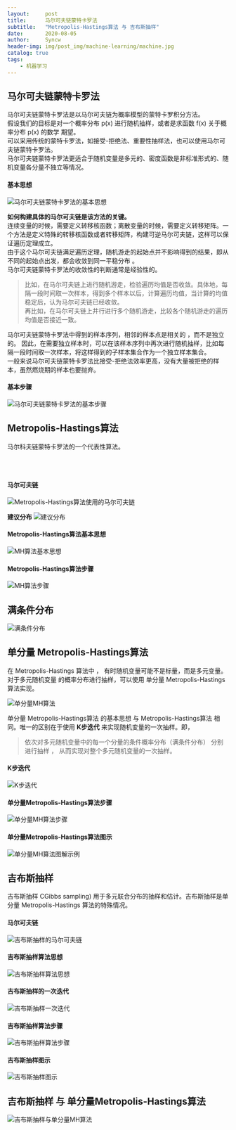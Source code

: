 ```yaml
---
layout:     post
title:      马尔可夫链蒙特卡罗法
subtitle:   "Metropolis-Hastings算法 与 吉布斯抽样"
date:       2020-08-05
author:     Syncw
header-img: img/post_img/machine-learning/machine.jpg
catalog: true
tags:
    - 机器学习
---
```


## 马尔可夫链蒙特卡罗法

马尔可夫链蒙特卡罗法是以马尔可夫链为概率模型的蒙特卡罗积分方法。<br>
假设我们的目标是对一个概率分布 p(x) 进行随机抽样，或者是求函数 f(x) 关于概率分布 p(x) 的数学
期望。<br>
可以采用传统的蒙特卡罗法，如接受-拒绝法、重要性抽样法，也可以使用马尔可夫链蒙特卡罗法。<br>
马尔可夫链蒙特卡罗法更适合于随机变量是多元的、密度函数是非标准形式的、随机变量各分量不独立等情况。
<br>

#### 基本思想
![马尔可夫链蒙特卡罗法的基本思想](https://www.syncw.work/img/post_img/machine-learning/Markov-chain-Monte-Carlo/基本思想.png)

<b>如何构建具体的马尔可夫链是该方法的关键。</b> 
<br>
连续变量的时候，需要定义转移核函数；离散变量的时候，需要定义转移矩阵。一个方法是定义特殊的转移核函数或者转移矩阵，构建可逆马尔可夫链，这样可以保证遍历定理成立。<br>
由于这个马尔可夫链满足遍历定理，随机游走的起始点并不影响得到的结果，即从不同的起始点出发，都会收敛到同一平稳分布 。
<br>
马尔可夫链蒙特卡罗法的收敛性的判断通常是经验性的。

>比如，在马尔可夫链上进行随机游走，检验遍历均值是否收敛。具体地，每隔一段时间取一次样本，得到多个样本以后，计算遍历均值，当计算的均值稳定后，认为马尔可夫链已经收敛。<br>再比如，在马尔可夫链上井行进行多个随机游走，比较各个随机游走的遍历均值是否接近一致。

马尔可夫链蒙特卡罗法中得到的样本序列，相邻的样本点是相关的 ，而不是独立的。
因此，在需要独立样本时，可以在该样本序列中再次进行随机抽样，比如每隔一段时间取一次样本，将这样得到的子样本集合作为一个独立样本集合。
<br>
一般来说马尔可夫链蒙特卡罗法比接受-拒绝法效率更高，没有大量被拒绝的样本，虽然燃烧期的样本也要抛弃。


#### 基本步骤

![马尔可夫链蒙特卡罗法的基本步骤](https://www.syncw.work/img/post_img/machine-learning/Markov-chain-Monte-Carlo/基本步骤.png)

<!-- ============================= Metropolis-Hastings 算法 =====================  -->

## Metropolis-Hastings算法

马尔科夫链蒙特卡罗法的一个代表性算法。

<br><br>

#### 马尔可夫链

![Metropolis-Hastings算法使用的马尔可夫链](https://www.syncw.work/img/post_img/machine-learning/Markov-chain-Monte-Carlo/MH算法的马尔可夫链.png)

<b>建议分布</b>
![建议分布](https://www.syncw.work/img/post_img/machine-learning/Markov-chain-Monte-Carlo/建议分布.png)


#### Metropolis-Hastings算法基本思想
![MH算法基本思想](https://www.syncw.work/img/post_img/machine-learning/Markov-chain-Monte-Carlo/MH的基本思想.png)

#### Metropolis-Hastings算法步骤
![MH算法步骤](https://www.syncw.work/img/post_img/machine-learning/Markov-chain-Monte-Carlo/MH算法步骤.png)


<!-- ============================= 满条件分布 =====================  -->

## 满条件分布

![满条件分布](https://www.syncw.work/img/post_img/machine-learning/Markov-chain-Monte-Carlo/满条件分布.png)


<!-- ============================= 单分量 Metropolis-Hastings 算法 =====================  -->

## 单分量 Metropolis-Hastings算法

在 Metropolis-Hastings 算法中 ， 有时随机变量可能不是标量，而是多元变量。对于多元随机变量 的概率分布进行抽样，可以使用 单分量 Metropolis-Hastings算法实现。

![单分量MH算法](https://www.syncw.work/img/post_img/machine-learning/Markov-chain-Monte-Carlo/单分量MH算法.png)

单分量 Metropolis-Hastings算法 的基本思想 与 Metropolis-Hastings算法 相同。唯一的区别在于使用  <b>K步迭代</b> 来实现随机变量的一次抽样。即，
>依次对多元随机变量中的每一个分量的条件概率分布（满条件分布） 分别进行抽样 ， 从而实现对整个多元随机变量的一次抽样。

#### K步迭代

![K步迭代](https://www.syncw.work/img/post_img/machine-learning/Markov-chain-Monte-Carlo/K步迭代.png)

#### 单分量Metropolis-Hastings算法步骤

![单分量MH算法步骤](https://www.syncw.work/img/post_img/machine-learning/Markov-chain-Monte-Carlo/单分量MH算法步骤.png)

#### 单分量Metropolis-Hastings算法图示

![单分量MH算法图解示例](https://www.syncw.work/img/post_img/machine-learning/Markov-chain-Monte-Carlo/单分量MH算法图解示例.png)


<!-- =============================  吉布斯抽样 =====================  -->

## 吉布斯抽样

吉布斯抽样 CGibbs sampling) 用于多元联合分布的抽样和估计。吉布斯抽样是单分量 Metropolis-Hastings 算法的特殊情况。


#### 马尔可夫链

![吉布斯抽样的马尔可夫链](https://www.syncw.work/img/post_img/machine-learning/Markov-chain-Monte-Carlo/吉布斯抽样的马尔可夫链.png)

#### 吉布斯抽样算法思想

![吉布斯抽样算法思想](https://www.syncw.work/img/post_img/machine-learning/Markov-chain-Monte-Carlo/吉布斯抽样思想.png)

#### 吉布斯抽样的一次迭代

![吉布斯抽样一次迭代](https://www.syncw.work/img/post_img/machine-learning/Markov-chain-Monte-Carlo/吉布斯抽样一次迭代.png)

#### 吉布斯抽样算法步骤

![吉布斯抽样算法步骤](https://www.syncw.work/img/post_img/machine-learning/Markov-chain-Monte-Carlo/吉布斯抽样算法步骤.png)

#### 吉布斯抽样图示

![吉布斯抽样图示](https://www.syncw.work/img/post_img/machine-learning/Markov-chain-Monte-Carlo/吉布斯抽样图示.png)

## 吉布斯抽样 与 单分量Metropolis-Hastings算法

![吉布斯抽样与单分量MH算法](https://www.syncw.work/img/post_img/machine-learning/Markov-chain-Monte-Carlo/吉布斯抽样与单分量MH算法.png)










